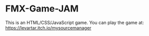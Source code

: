 # FMX-Game-JAM
This is an HTML/CSS/JavaScript game.
You can play the game at: https://levartar.itch.io/mysourcemanager
